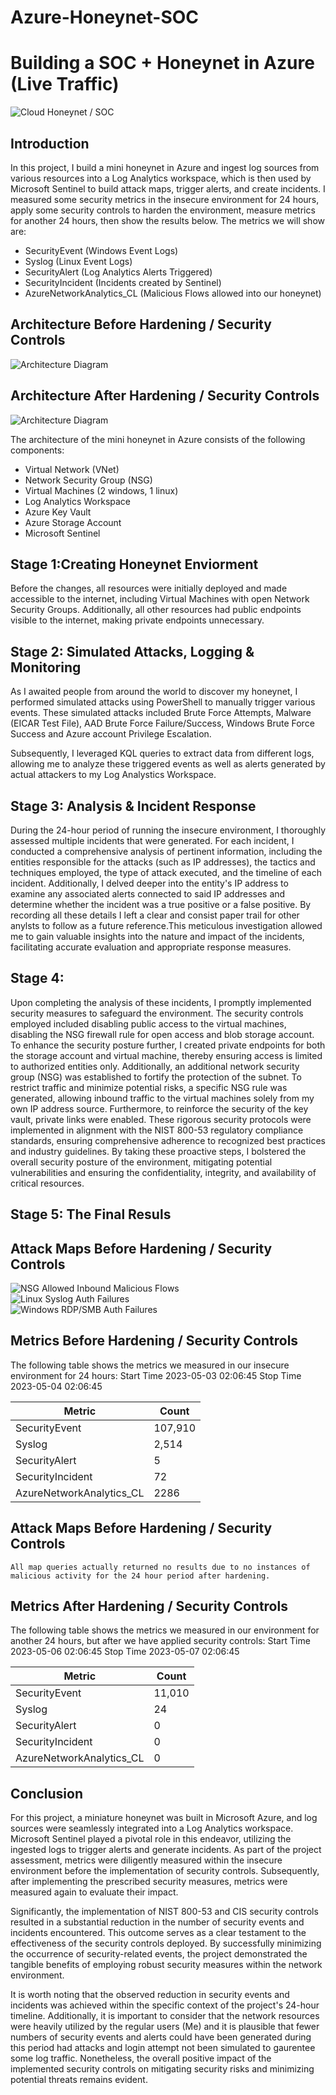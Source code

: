 # Azure-Honeynet-SOC
# Building a SOC + Honeynet in Azure (Live Traffic)
![Cloud Honeynet / SOC](https://i.imgur.com/XKqCUbW.jpg)

## Introduction 

In this project, I build a mini honeynet in Azure and ingest log sources from various resources into a Log Analytics workspace, which is then used by Microsoft Sentinel to build attack maps, trigger alerts, and create incidents. I measured some security metrics in the insecure environment for 24 hours, apply some security controls to harden the environment, measure metrics for another 24 hours, then show the results below. The metrics we will show are:

- SecurityEvent (Windows Event Logs)
- Syslog (Linux Event Logs)
- SecurityAlert (Log Analytics Alerts Triggered)
- SecurityIncident (Incidents created by Sentinel)
- AzureNetworkAnalytics_CL (Malicious Flows allowed into our honeynet)

## Architecture Before Hardening / Security Controls
![Architecture Diagram](https://i.imgur.com/eIntffG.jpg)

## Architecture After Hardening / Security Controls
![Architecture Diagram](https://i.imgur.com/uBGlTSG.jpg)

The architecture of the mini honeynet in Azure consists of the following components:

- Virtual Network (VNet)
- Network Security Group (NSG)
- Virtual Machines (2 windows, 1 linux)
- Log Analytics Workspace
- Azure Key Vault
- Azure Storage Account
- Microsoft Sentinel

## Stage 1:Creating Honeynet Enviorment
Before the changes, all resources were initially deployed and made accessible to the internet, including Virtual Machines with open Network Security Groups. Additionally, all other resources had public endpoints visible to the internet, making private endpoints unnecessary.

## Stage 2: Simulated Attacks, Logging & Monitoring
As I awaited people from around the world to discover my honeynet, I performed simulated attacks using PowerShell to manually trigger various events. These simulated attacks included Brute Force Attempts, Malware (EICAR Test File), AAD Brute Force Failure/Success,  Windows Brute Force Success and Azure account Privilege Escalation. 

Subsequently, I leveraged KQL queries to extract data from different logs, allowing me to analyze these triggered events as well as alerts generated by actual attackers to my Log Analystics Workspace.

## Stage 3: Analysis & Incident Response
During the 24-hour period of running the insecure environment, I thoroughly assessed multiple incidents that were generated. For each incident, I conducted a comprehensive analysis of pertinent information, including the entities responsible for the attacks (such as IP addresses), the tactics and techniques employed, the type of attack executed, and the timeline of each incident. Additionally, I delved deeper into the entity's IP address to examine any associated alerts connected to said IP addresses and determine whether the incident was a true positive or a false positive. By recording all these details I left a clear and consist paper trail for other anylsts to follow as a future reference.This meticulous investigation allowed me to gain valuable insights into the nature and impact of the incidents, facilitating accurate evaluation and appropriate response measures.

## Stage 4: 
Upon completing the analysis of these incidents, I promptly implemented security measures to safeguard the environment. The security controls employed included disabling public access to the virtual machines, disabling the NSG firewall rule for open access and blob storage account. To enhance the security posture further, I created private endpoints for both the storage account and virtual machine, thereby ensuring access is limited to authorized entities only. Additionally, an additional network security group (NSG) was established to fortify the protection of the subnet. To restrict traffic and minimize potential risks, a specific NSG rule was generated, allowing inbound traffic to the virtual machines solely from my own IP address source. Furthermore, to reinforce the security of the key vault, private links were enabled. These rigorous security protocols were implemented in alignment with the NIST 800-53 regulatory compliance standards, ensuring comprehensive adherence to recognized best practices and industry guidelines. By taking these proactive steps, I bolstered the overall security posture of the environment, mitigating potential vulnerabilities and ensuring the confidentiality, integrity, and availability of critical resources.

## Stage 5: The Final Resuls
## Attack Maps Before Hardening / Security Controls
![NSG Allowed Inbound Malicious Flows](https://i.imgur.com/1qvswSX.png)<br>
![Linux Syslog Auth Failures](https://i.imgur.com/G1YgZt6.png)<br>
![Windows RDP/SMB Auth Failures](https://i.imgur.com/ESr9Dlv.png)<br>

## Metrics Before Hardening / Security Controls

The following table shows the metrics we measured in our insecure environment for 24 hours:
Start Time 2023-05-03 02:06:45
Stop Time 2023-05-04 02:06:45

| Metric                   | Count
| ------------------------ | -----
| SecurityEvent            | 107,910
| Syslog                   | 2,514
| SecurityAlert            | 5
| SecurityIncident         | 72
| AzureNetworkAnalytics_CL | 2286

## Attack Maps Before Hardening / Security Controls

```All map queries actually returned no results due to no instances of malicious activity for the 24 hour period after hardening.```

## Metrics After Hardening / Security Controls

The following table shows the metrics we measured in our environment for another 24 hours, but after we have applied security controls:
Start Time 2023-05-06 02:06:45
Stop Time	2023-05-07 02:06:45

| Metric                   | Count
| ------------------------ | -----
| SecurityEvent            | 11,010
| Syslog                   | 24
| SecurityAlert            | 0
| SecurityIncident         | 0
| AzureNetworkAnalytics_CL | 0

## Conclusion

For this project, a miniature honeynet was built in Microsoft Azure, and log sources were seamlessly integrated into a Log Analytics workspace. Microsoft Sentinel played a pivotal role in this endeavor, utilizing the ingested logs to trigger alerts and generate incidents. As part of the project assessment, metrics were diligently measured within the insecure environment before the implementation of security controls. Subsequently, after implementing the prescribed security measures, metrics were measured again to evaluate their impact.

Significantly, the implementation of NIST 800-53 and CIS security controls resulted in a substantial reduction in the number of security events and incidents encountered. This outcome serves as a clear testament to the effectiveness of the security controls deployed. By successfully minimizing the occurrence of security-related events, the project demonstrated the tangible benefits of employing robust security measures within the network environment.

It is worth noting that the observed reduction in security events and incidents was achieved within the specific context of the project's 24-hour timeline. Additionally, it is important to consider that the network resources were heavily utilized by the regular users (Me) and it is plausible that fewer numbers of security events and alerts could have been generated during this period had attacks and login attempt not been simulated to gaurentee some log traffic. Nonetheless, the overall positive impact of the implemented security controls on mitigating security risks and minimizing potential threats remains evident.

